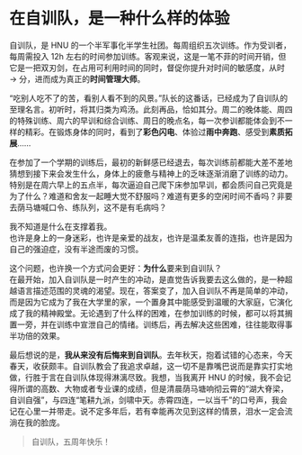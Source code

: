 # 在自训队，是一种什么样的体验

自训队，是 HNU 的一个半军事化半学生社团。每周组织五次训练。作为受训者，每周需投入 12h 左右的时间参加训练。客观来说，这是一笔不菲的时间开销，但它是一把双刃剑，在占用可利用时间的同时，督促你提升对时间的敏感度，从时 → 分，进而成为真正的**时间管理大师**。

“吃别人吃不了的苦，看别人看不到的风景。”队长的这番话，已经成为了自训队的至理名言。初听时，将其归类为鸡汤。此刻再品，恰如其分。周二的晚体能、周四的特殊训练、周六的早训和综合训练、周日的晚点名，每一次参训都能体会到不一样的精彩。在锻炼身体的同时，看到了**彩色闪电**、体验过**雨中奔跑**、感受到**素质拓展**……

在参加了一个学期的训练后，最初的新鲜感已经退去，每次训练前都能大差不差地猜想到接下来会发生什么，身体上的疲惫与精神上的乏味逐渐消磨了训练的动力。特别是在周六早上的五点半，每次逼迫自己爬下床参加早训，都会质问自己究竟是为了什么？难道和舍友一起睡大觉不舒服吗？难道有更多的空闲时间不香吗？非要去荫马塘喊口令、练队列，这不是有毛病吗？

我不知道是什么在支撑着我。\
也许是身上的一身迷彩，也许是亲爱的战友，也许是温柔友善的连指，也许是因为自己的强迫症，没有半途而废的习惯。

这个问题，也许换一个方式问会更好：**为什么**要来到自训队？\
在最开始，加入自训队是一时产生的冲动，是直觉告诉我要去这么做的，是一种超越语言描述范围的灵魂的渴望。现在，答案变了，加入自训队不再是简单的冲动，而是因为它成为了我在大学里的家，一个置身其中能感受到温暖的大家庭，它演化成了我的精神殿堂。无论遇到了什么样的困难，在参加训练的时候，都可以将其搁置一旁，并在训练中宣泄自己的情绪。训练后，再去解决这些困难，往往能取得事半功倍的效果。

最后想说的是，**我从来没有后悔来到自训队**。去年秋天，抱着试错的心态来，今天春天，收获颇丰。自训队教会了我追求卓越，这一切不是靠嘴巴说而是靠实打实地做，行胜于言在自训队体现得淋漓尽致。我想，当我离开 HNU 的时候，我不会记得所谓的高数、大物或者专业课的成绩，但是清晨荫马塘响彻云霄的“湖大脊梁，自训自强”，与四连“笔耕九派，剑啸中天。赤霄四连，一以当千”的口号声，我会记在心里一并带走。说不定多年后，若有幸能再次见到这样的情景，泪水一定会流淌在我的脸庞。

> 自训队，五周年快乐！
